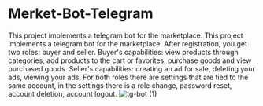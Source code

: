 # Merket-Bot-Telegram
This project implements a telegram bot for the marketplace. 
This project implements a telegram bot for the marketplace. After registration, you get two roles: buyer and seller. Buyer's capabilities: view products through categories, add products to the cart or favorites, purchase goods and view purchased goods. Seller's capabilities: creating an ad for sale, deleting your ads, viewing your ads. For both roles there are settings that are tied to the same account, in the settings there is a role change, password reset, account deletion, account logout.
![tg-bot (1)](https://user-images.githubusercontent.com/79211993/229791252-18e685c5-5ba3-44e4-8a12-7e69174e2ec9.gif)
